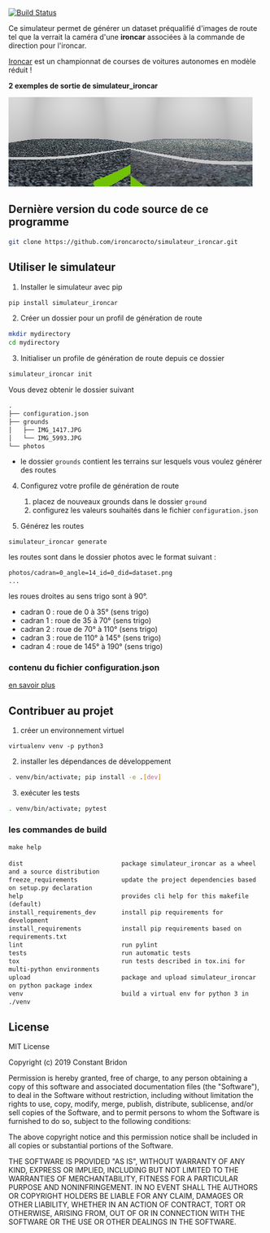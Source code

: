 [![Build Status](https://travis-ci.org/ironcarocto/simulateur_ironcar.svg?branch=master)](https://travis-ci.org/ironcarocto/simulateur_ironcar)

Ce simulateur permet de générer un dataset préqualifié d'images de
route tel que la verrait la caméra d'une **ironcar** associées à la commande de direction pour l'ironcar.

[Ironcar](http://ironcar.org/) est un championnat de courses de voitures
autonomes en modèle réduit !

__2 exemples de sortie de simulateur_ironcar__

![Banner](docs/images/21_cmd_0.png)![Banner](docs/images/155_cmd_2.png)

## Dernière version du code source de ce programme

```bash
git clone https://github.com/ironcarocto/simulateur_ironcar.git
```

## Utiliser le simulateur

1. Installer le simulateur avec pip

```bash
pip install simulateur_ironcar
```

2. Créer un dossier pour un profil de génération de route

```bash
mkdir mydirectory
cd mydirectory
```

3. Initialiser un profile de génération de route depuis ce dossier


```bash
simulateur_ironcar init
```

Vous devez obtenir le dossier suivant

```
.
├── configuration.json
├── grounds
│   ├── IMG_1417.JPG
│   └── IMG_5993.JPG
└── photos
```

* le dossier ``grounds`` contient les terrains sur lesquels vous voulez générer des routes

4. Configurez votre profile de génération de route

    1. placez de nouveaux grounds dans le dossier ``ground``
    2. configurez les valeurs souhaités dans le fichier ``configuration.json``

5. Générez les routes

```
simulateur_ironcar generate
```

les routes sont dans le dossier photos avec le format suivant :

```
photos/cadran=0_angle=14_id=0_did=dataset.png
...
```

les roues droites au sens trigo sont à 90°.

* cadran 0 : roue de 0 à 35° (sens trigo)
* cadran 1 : roue de 35 à 70° (sens trigo)
* cadran 2 : roue de 70° à 110° (sens trigo)
* cadran 3 : roue de 110° à 145° (sens trigo)
* cadran 4 : roue de 145° à 190° (sens trigo)

### contenu du fichier configuration.json

[en savoir plus](docs/configuration_json.md)

## Contribuer au projet

1. créer un environnement virtuel

```
virtualenv venv -p python3
```

2. installer les dépendances de développement

```bash
. venv/bin/activate; pip install -e .[dev]
```

3. exécuter les tests

```bash
. venv/bin/activate; pytest
```

### les commandes de build

```
make help

dist                           package simulateur_ironcar as a wheel and a source distribution
freeze_requirements            update the project dependencies based on setup.py declaration
help                           provides cli help for this makefile (default)
install_requirements_dev       install pip requirements for development
install_requirements           install pip requirements based on requirements.txt
lint                           run pylint
tests                          run automatic tests
tox                            run tests described in tox.ini for multi-python environments
upload                         package and upload simulateur_ironcar on python package index
venv                           build a virtual env for python 3 in ./venv
```

## License

MIT License

Copyright (c) 2019 Constant Bridon

Permission is hereby granted, free of charge, to any person obtaining a copy
of this software and associated documentation files (the "Software"), to deal
in the Software without restriction, including without limitation the rights
to use, copy, modify, merge, publish, distribute, sublicense, and/or sell
copies of the Software, and to permit persons to whom the Software is
furnished to do so, subject to the following conditions:

The above copyright notice and this permission notice shall be included in all
copies or substantial portions of the Software.

THE SOFTWARE IS PROVIDED "AS IS", WITHOUT WARRANTY OF ANY KIND, EXPRESS OR
IMPLIED, INCLUDING BUT NOT LIMITED TO THE WARRANTIES OF MERCHANTABILITY,
FITNESS FOR A PARTICULAR PURPOSE AND NONINFRINGEMENT. IN NO EVENT SHALL THE
AUTHORS OR COPYRIGHT HOLDERS BE LIABLE FOR ANY CLAIM, DAMAGES OR OTHER
LIABILITY, WHETHER IN AN ACTION OF CONTRACT, TORT OR OTHERWISE, ARISING FROM,
OUT OF OR IN CONNECTION WITH THE SOFTWARE OR THE USE OR OTHER DEALINGS IN THE
SOFTWARE.
